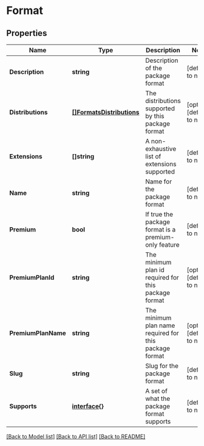 # Format

## Properties
Name | Type | Description | Notes
------------ | ------------- | ------------- | -------------
**Description** | **string** | Description of the package format | [default to null]
**Distributions** | [**[]FormatsDistributions**](formats_distributions.md) | The distributions supported by this package format | [optional] [default to null]
**Extensions** | **[]string** | A non-exhaustive list of extensions supported | [default to null]
**Name** | **string** | Name for the package format | [default to null]
**Premium** | **bool** | If true the package format is a premium-only feature | [default to null]
**PremiumPlanId** | **string** | The minimum plan id required for this package format | [optional] [default to null]
**PremiumPlanName** | **string** | The minimum plan name required for this package format | [optional] [default to null]
**Slug** | **string** | Slug for the package format | [default to null]
**Supports** | [**interface{}**](interface{}.md) | A set of what the package format supports | [default to null]

[[Back to Model list]](../README.md#documentation-for-models) [[Back to API list]](../README.md#documentation-for-api-endpoints) [[Back to README]](../README.md)



